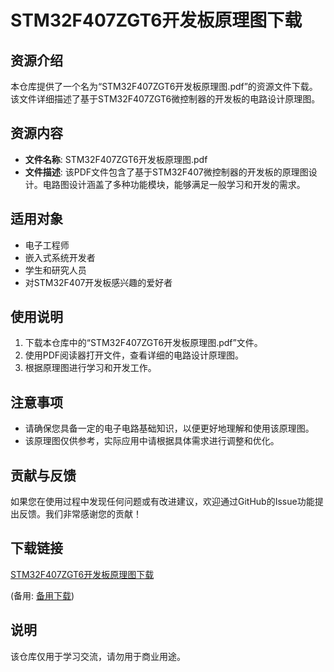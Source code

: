 # STM32F407ZGT6开发板原理图下载

## 资源介绍

本仓库提供了一个名为“STM32F407ZGT6开发板原理图.pdf”的资源文件下载。该文件详细描述了基于STM32F407ZGT6微控制器的开发板的电路设计原理图。

## 资源内容

- **文件名称**: STM32F407ZGT6开发板原理图.pdf
- **文件描述**: 该PDF文件包含了基于STM32F407微控制器的开发板的原理图设计。电路图设计涵盖了多种功能模块，能够满足一般学习和开发的需求。

## 适用对象

- 电子工程师
- 嵌入式系统开发者
- 学生和研究人员
- 对STM32F407开发板感兴趣的爱好者

## 使用说明

1. 下载本仓库中的“STM32F407ZGT6开发板原理图.pdf”文件。
2. 使用PDF阅读器打开文件，查看详细的电路设计原理图。
3. 根据原理图进行学习和开发工作。

## 注意事项

- 请确保您具备一定的电子电路基础知识，以便更好地理解和使用该原理图。
- 该原理图仅供参考，实际应用中请根据具体需求进行调整和优化。

## 贡献与反馈

如果您在使用过程中发现任何问题或有改进建议，欢迎通过GitHub的Issue功能提出反馈。我们非常感谢您的贡献！

## 下载链接
[STM32F407ZGT6开发板原理图下载](https://pan.quark.cn/s/c34e779989b8) 

(备用: [备用下载](https://pan.baidu.com/s/1vQ9ytNx-QMXdk_lbJ6qNtQ?pwd=1234))

## 说明

该仓库仅用于学习交流，请勿用于商业用途。
